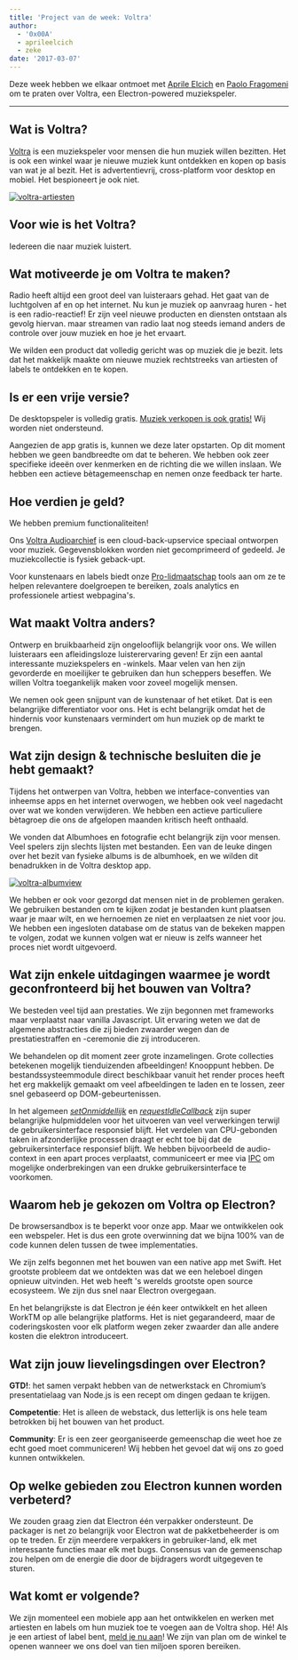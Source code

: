 ```yaml
---
title: 'Project van de week: Voltra'
author:
  - '0x00A'
  - aprileelcich
  - zeke
date: '2017-03-07'
---
```


Deze week hebben we elkaar ontmoet met [Aprile Elcich](https://twitter.com/aprileelcich) en [Paolo Fragomeni](https://twitter.com/0x00A) om te praten over Voltra, een Electron-powered muziekspeler.

---

## Wat is Voltra?

[Voltra](https://voltra.co/) is een muziekspeler voor mensen die hun muziek willen bezitten. Het is ook een winkel waar je nieuwe muziek kunt ontdekken en kopen op basis van wat je al bezit. Het is advertentievrij, cross-platform voor desktop en mobiel. Het bespioneert je ook niet.

[![voltra-artiesten](https://cloud.githubusercontent.com/assets/2289/23670061/4db0323c-031b-11e7-81fd-128e714e911c.jpg)](https://voltra.co/)

## Voor wie is het Voltra?

Iedereen die naar muziek luistert.

## Wat motiveerde je om Voltra te maken?

Radio heeft altijd een groot deel van luisteraars gehad. Het gaat van de luchtgolven af en op het internet. Nu kun je muziek op aanvraag huren - het is een radio-reactief! Er zijn veel nieuwe producten en diensten ontstaan als gevolg hiervan. maar streamen van radio laat nog steeds iemand anders de controle over jouw muziek en hoe je het ervaart.

We wilden een product dat volledig gericht was op muziek die je bezit. Iets dat het makkelijk maakte om nieuwe muziek rechtstreeks van artiesten of labels te ontdekken en te kopen.

## Is er een vrije versie?

De desktopspeler is volledig gratis. [Muziek verkopen is ook gratis!](https://voltra.co/artists) Wij worden niet ondersteund.

Aangezien de app gratis is, kunnen we deze later opstarten. Op dit moment hebben we geen bandbreedte om dat te beheren. We hebben ook zeer specifieke ideeën over kenmerken en de richting die we willen inslaan. We hebben een actieve bètagemeenschap en nemen onze feedback ter harte.

## Hoe verdien je geld?

We hebben premium functionaliteiten!

Ons [Voltra Audioarchief](https://voltra.co/premium/) is een cloud-back-upservice speciaal ontworpen voor muziek. Gegevensblokken worden niet gecomprimeerd of gedeeld. Je muziekcollectie is fysiek geback-upt.

Voor kunstenaars en labels biedt onze [Pro-lidmaatschap](https://voltra.co/artists/pro) tools aan om ze te helpen relevantere doelgroepen te bereiken, zoals analytics en professionele artiest webpagina's.

## Wat maakt Voltra anders?

Ontwerp en bruikbaarheid zijn ongelooflijk belangrijk voor ons. We willen luisteraars een afleidingsloze luisterervaring geven! Er zijn een aantal interessante muziekspelers en -winkels. Maar velen van hen zijn gevorderde en moeilijker te gebruiken dan hun scheppers beseffen. We willen Voltra toegankelijk maken voor zoveel mogelijk mensen.

We nemen ook geen snijpunt van de kunstenaar of het etiket. Dat is een belangrijke differentiator voor ons. Het is echt belangrijk omdat het de hindernis voor kunstenaars vermindert om hun muziek op de markt te brengen.

## Wat zijn design & technische besluiten die je hebt gemaakt?

Tijdens het ontwerpen van Voltra, hebben we interface-conventies van inheemse apps en het internet overwogen, we hebben ook veel nagedacht over wat we konden verwijderen. We hebben een actieve particuliere bètagroep die ons de afgelopen maanden kritisch heeft onthaald.

We vonden dat Albumhoes en fotografie echt belangrijk zijn voor mensen. Veel spelers zijn slechts lijsten met bestanden. Een van de leuke dingen over het bezit van fysieke albums is de albumhoek, en we wilden dit benadrukken in de Voltra desktop app.

[![voltra-albumview](https://cloud.githubusercontent.com/assets/2289/23670056/4b0c18d4-031b-11e7-89e1-539e927a380d.jpg)](https://voltra.co/)

We hebben er ook voor gezorgd dat mensen niet in de problemen geraken. We gebruiken bestanden om te kijken zodat je bestanden kunt plaatsen waar je maar wilt, en we hernoemen ze niet en verplaatsen ze niet voor jou. We hebben een ingesloten database om de status van de bekeken mappen te volgen, zodat we kunnen volgen wat er nieuw is zelfs wanneer het proces niet wordt uitgevoerd.

## Wat zijn enkele uitdagingen waarmee je wordt geconfronteerd bij het bouwen van Voltra?

We besteden veel tijd aan prestaties. We zijn begonnen met frameworks maar verplaatst naar vanilla Javascript. Uit ervaring weten we dat de algemene abstracties die zij bieden zwaarder wegen dan de prestatiestraffen en -ceremonie die zij introduceren.

We behandelen op dit moment zeer grote inzamelingen. Grote collecties betekenen mogelijk tienduizenden afbeeldingen! Knooppunt hebben. De bestandssysteemmodule direct beschikbaar vanuit het render proces heeft het erg makkelijk gemaakt om veel afbeeldingen te laden en te lossen, zeer snel gebaseerd op DOM-gebeurtenissen.

In het algemeen *[setOnmiddellijk](https://developer.mozilla.org/en-US/docs/Web/API/Window/setImmediate)* en *[requestIdleCallback](https://developer.mozilla.org/en-US/docs/Web/API/Window/requestIdleCallback)* zijn super belangrijke hulpmiddelen voor het uitvoeren van veel verwerkingen terwijl de gebruikersinterface responsief blijft. Het verdelen van CPU-gebonden taken in afzonderlijke processen draagt er echt toe bij dat de gebruikersinterface responsief blijft. We hebben bijvoorbeeld de audio-context in een apart proces verplaatst, communiceert er mee via [IPC](https://electronjs.org/docs/glossary/#ipc) om mogelijke onderbrekingen van een drukke gebruikersinterface te voorkomen.

## Waarom heb je gekozen om Voltra op Electron?

De browsersandbox is te beperkt voor onze app. Maar we ontwikkelen ook een webspeler. Het is dus een grote overwinning dat we bijna 100% van de code kunnen delen tussen de twee implementaties.

We zijn zelfs begonnen met het bouwen van een native app met Swift. Het grootste probleem dat we ontdekten was dat we een heleboel dingen opnieuw uitvinden. Het web heeft 's werelds grootste open source ecosysteem. We zijn dus snel naar Electron overgegaan.

En het belangrijkste is dat Electron je één keer ontwikkelt en het alleen WorkTM op alle belangrijke platforms. Het is niet gegarandeerd, maar de coderingskosten voor elk platform wegen zeker zwaarder dan alle andere kosten die elektron introduceert.

## Wat zijn jouw lievelingsdingen over Electron?

**GTD!**: het samen verpakt hebben van de netwerkstack en Chromium’s presentatielaag van Node.js is een recept om dingen gedaan te krijgen.

**Competentie**: Het is alleen de webstack, dus letterlijk is ons hele team betrokken bij het bouwen van het product.

**Community**: Er is een zeer georganiseerde gemeenschap die weet hoe ze echt goed moet communiceren! Wij hebben het gevoel dat wij ons zo goed kunnen ontwikkelen.

## Op welke gebieden zou Electron kunnen worden verbeterd?

We zouden graag zien dat Electron één verpakker ondersteunt. De packager is net zo belangrijk voor Electron wat de pakketbeheerder is om op te treden. Er zijn meerdere verpakkers in gebruiker-land, elk met interessante functies maar elk met bugs. Consensus van de gemeenschap zou helpen om de energie die door de bijdragers wordt uitgegeven te sturen.

## Wat komt er volgende?

We zijn momenteel een mobiele app aan het ontwikkelen en werken met artiesten en labels om hun muziek toe te voegen aan de Voltra shop. Hé! Als je een artiest of label bent, [meld je nu aan](https://admin.voltra.co/signup)! We zijn van plan om de winkel te openen wanneer we ons doel van tien miljoen sporen bereiken.

